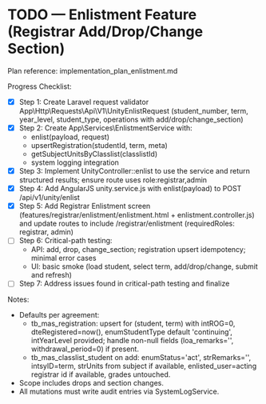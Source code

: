 # TODO — Enlistment Feature (Registrar Add/Drop/Change Section)

Plan reference: implementation_plan_enlistment.md

Progress Checklist:
- [x] Step 1: Create Laravel request validator App\Http\Requests\Api\V1\UnityEnlistRequest (student_number, term, year_level, student_type, operations with add/drop/change_section)
- [x] Step 2: Create App\Services\EnlistmentService with:
  - enlist(payload, request)
  - upsertRegistration(studentId, term, meta)
  - getSubjectUnitsByClasslist(classlistId)
  - system logging integration
- [x] Step 3: Implement UnityController::enlist to use the service and return structured results; ensure route uses role:registrar,admin
- [x] Step 4: Add AngularJS unity.service.js with enlist(payload) to POST /api/v1/unity/enlist
- [x] Step 5: Add Registrar Enlistment screen (features/registrar/enlistment/enlistment.html + enlistment.controller.js) and update routes to include /registrar/enlistment (requiredRoles: registrar, admin)
- [ ] Step 6: Critical-path testing:
  - API: add, drop, change_section; registration upsert idempotency; minimal error cases
  - UI: basic smoke (load student, select term, add/drop/change, submit and refresh)
- [ ] Step 7: Address issues found in critical-path testing and finalize

Notes:
- Defaults per agreement:
  - tb_mas_registration: upsert for (student, term) with intROG=0, dteRegistered=now(), enumStudentType default 'continuing', intYearLevel provided; handle non-null fields (loa_remarks='', withdrawal_period=0) if present.
  - tb_mas_classlist_student on add: enumStatus='act', strRemarks='', intsyID=term, strUnits from subject if available, enlisted_user=acting registrar id if available, grades untouched.
- Scope includes drops and section changes.
- All mutations must write audit entries via SystemLogService.
